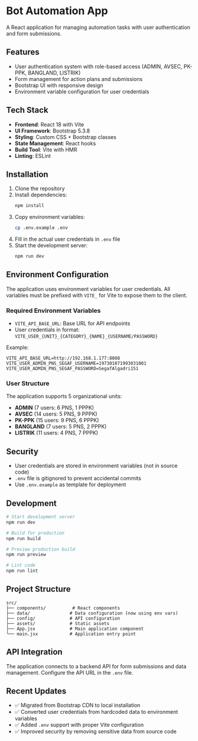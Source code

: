 # Bot Automation App

A React application for managing automation tasks with user authentication and form submissions.

## Features
- User authentication system with role-based access (ADMIN, AVSEC, PK-PPK, BANGLAND, LISTRIK)
- Form management for action plans and submissions
- Bootstrap UI with responsive design
- Environment variable configuration for user credentials

## Tech Stack
- **Frontend**: React 18 with Vite
- **UI Framework**: Bootstrap 5.3.8
- **Styling**: Custom CSS + Bootstrap classes
- **State Management**: React hooks
- **Build Tool**: Vite with HMR
- **Linting**: ESLint

## Installation

1. Clone the repository
2. Install dependencies:
   ```bash
   npm install
   ```
3. Copy environment variables:
   ```bash
   cp .env.example .env
   ```
4. Fill in the actual user credentials in `.env` file
5. Start the development server:
   ```bash
   npm run dev
   ```

## Environment Configuration

The application uses environment variables for user credentials. All variables must be prefixed with `VITE_` for Vite to expose them to the client.

### Required Environment Variables

- `VITE_API_BASE_URL`: Base URL for API endpoints
- User credentials in format: `VITE_USER_{UNIT}_{CATEGORY}_{NAME}_{USERNAME/PASSWORD}`

Example:
```env
VITE_API_BASE_URL=http://192.168.1.177:8008
VITE_USER_ADMIN_PNS_SEGAF_USERNAME=197301071993031001
VITE_USER_ADMIN_PNS_SEGAF_PASSWORD=SegafAlgadri151
```

### User Structure

The application supports 5 organizational units:
- **ADMIN** (7 users: 6 PNS, 1 PPPK)
- **AVSEC** (14 users: 5 PNS, 9 PPPK)  
- **PK-PPK** (15 users: 9 PNS, 6 PPPK)
- **BANGLAND** (7 users: 5 PNS, 2 PPPK)
- **LISTRIK** (11 users: 4 PNS, 7 PPPK)

## Security

- User credentials are stored in environment variables (not in source code)
- `.env` file is gitignored to prevent accidental commits
- Use `.env.example` as template for deployment

## Development

```bash
# Start development server
npm run dev

# Build for production
npm run build

# Preview production build
npm run preview

# Lint code
npm run lint
```

## Project Structure

```
src/
├── components/          # React components
├── data/               # Data configuration (now using env vars)
├── config/             # API configuration
├── assets/             # Static assets
├── App.jsx             # Main application component
└── main.jsx            # Application entry point
```

## API Integration

The application connects to a backend API for form submissions and data management. Configure the API URL in the `.env` file.

## Recent Updates

- ✅ Migrated from Bootstrap CDN to local installation
- ✅ Converted user credentials from hardcoded data to environment variables
- ✅ Added `.env` support with proper Vite configuration
- ✅ Improved security by removing sensitive data from source code
